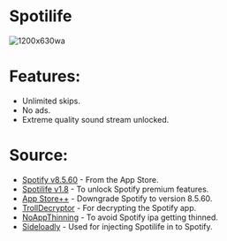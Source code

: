 # Spotilife
![1200x630wa](https://github.com/Dr-Sauce/spotilife/assets/82555878/c8f9458a-9e13-447d-8bf8-c049d7f61cc1)

# Features:
- Unlimited skips.
- No ads.
- Extreme quality sound stream unlocked.

# Source:
- [Spotify v8.5.60](https://apps.apple.com/app/spotify-music-and-podcasts/id324684580) - From the App Store.
- [Spotilife v1.8](https://julio.hackyouriphone.org/./debfiles/com.julioverne.spotilife_1.8_iphoneos-arm.deb) - To unlock Spotify premium features.
- [App Store++](https://github.com/CokePokes/AppStorePlus-TrollStore) - Downgrade Spotify to version 8.5.60.
- [TrollDecryptor](https://github.com/wh1te4ever/TrollDecryptor) - For decrypting the Spotify app.
- [NoAppThinning](https://alias20.gitlab.io/apt/debs/it.ned.noappthinning_1.1_iphoneos-arm64.deb) - To avoid Spotify ipa getting thinned.
- [Sideloadly](https://sideloadly.io/) - Used for injecting Spotilife in to Spotify.
